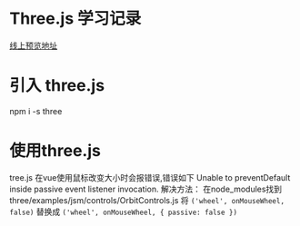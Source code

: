 # Three.js 学习记录

 [线上预览地址](http://123.56.85.24/trees/#/home)

# 引入 three.js

npm i -s three

# 使用three.js

tree.js 在vue使用鼠标改变大小时会报错误,错误如下
Unable to preventDefault inside passive event listener invocation.
解决方法：
在node_modules找到three/examples/jsm/controls/OrbitControls.js
将
`('wheel', onMouseWheel, false)`
替换成
`('wheel', onMouseWheel, { passive: false })`
